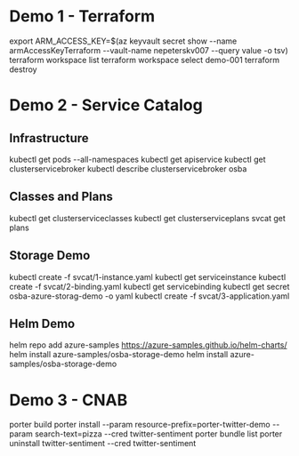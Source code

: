 # Demo 1 - Terraform
export ARM_ACCESS_KEY=$(az keyvault secret show --name armAccessKeyTerraform --vault-name nepeterskv007 --query value -o tsv)
terraform workspace list
terraform workspace select demo-001
terraform destroy

# Demo 2 - Service Catalog
## Infrastructure
kubectl get pods --all-namespaces
kubectl get apiservice
kubectl get clusterservicebroker
kubectl describe clusterservicebroker osba

## Classes and Plans
kubectl get clusterserviceclasses
kubectl get clusterserviceplans
svcat get plans

## Storage Demo
kubectl create -f svcat/1-instance.yaml
kubectl get serviceinstance
kubectl create -f svcat/2-binding.yaml
kubectl get servicebinding
kubectl get secret osba-azure-storag-demo -o yaml
kubectl create -f svcat/3-application.yaml

## Helm Demo
helm repo add azure-samples https://azure-samples.github.io/helm-charts/
helm install azure-samples/osba-storage-demo
helm install azure-samples/osba-storage-demo

# Demo 3 -  CNAB
porter build
porter install --param resource-prefix=porter-twitter-demo --param search-text=pizza --cred twitter-sentiment
porter bundle list
porter uninstall twitter-sentiment --cred twitter-sentiment